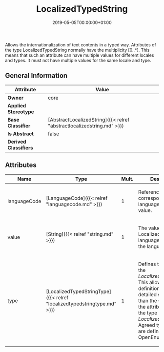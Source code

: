 ﻿---
title: LocalizedTypedString
toc: false
type: specs
date: "2019-05-05T00:00:00+01:00"
draft: false
menu_name: vec120

# Prev/next pager order (if `docs_section_pager` enabled in `params.toml`)
weight: 
---
Allows the internationalization of text contents in a typed way. Attributes of the type LocalizedTypedString normally have the multiplicity [0..*]. This means that such an attribute can have multiple values for different locales and types. It must not have multiple values for the same locale and type.
## General Information

| Attribute               | Value |
|-------------------------|-------|
| **Owner**               | core |
| **Applied Stereotype**  |   |
| **Base Classifier**     | [AbstractLocalizedString]({{< relref "abstractlocalizedstring.md" >}})<br/>  |
| **Is Abstract**         | false |
| **Derived Classifiers** |   |


## Attributes
|  Name  |  Type  |  Mult.  |  Description  |  Owning Classifier  |
|--------|--------|---------|---------------|--------------|
|languageCode | [LanguageCode]({{< relref "languagecode.md" >}}) | 1 | <html><body><p>References the corresponding languageCode of the value.  </p></body></html> | [AbstractLocalizedString]({{< relref "abstractlocalizedstring.md" >}}) |
|value | [String]({{< relref "string.md" >}}) | 1 | <html><body><p>The value of the LocalizedString in language defined by the languageCode. </p></body></html> | [AbstractLocalizedString]({{< relref "abstractlocalizedstring.md" >}}) |
|type | [LocalizedTypedStringType]({{< relref "localizedtypedstringtype.md" >}}) | 1 | <html>   <head>     </head>   <body>     <p> Defines the <i>type</i> of the <i>LocalizedTypedString</i>. This allows the definition of a more detailed semantic than the semantic of the attribute itself with the type <i>LocalizedTypedString. </i>Agreed type values are defined in an OpenEnumeration.      </p>  </body> </html> | [LocalizedTypedString]({{< relref "localizedtypedstring.md" >}}) |

